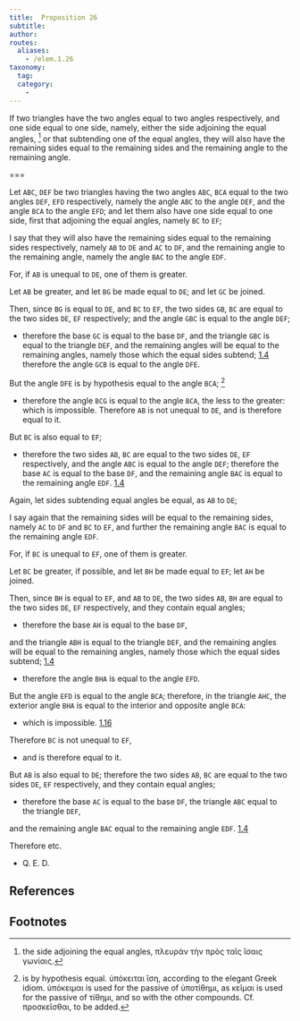 ```yaml
---
title:  Proposition 26
subtitle:
author:
routes:
  aliases:
    - /elem.1.26
taxonomy:
  tag:
  category:
    -
---
```


If two triangles have the two angles equal to two angles respectively, and one side equal to one side, namely, either the side adjoining the equal angles, [^1] or that subtending one of the equal angles, they will also have the remaining sides equal to the remaining sides and the remaining angle to the remaining angle. 

===

Let `ABC`, `DEF` be two triangles having the two angles `ABC`, `BCA` equal to the two angles `DEF`, `EFD` respectively, namely the angle `ABC` to the angle `DEF`, and the angle `BCA` to the angle `EFD`; and let them also have one side equal to one side, first that adjoining the equal angles, namely `BC` to `EF`;

I say that they will also have the remaining sides equal to the remaining sides respectively, namely `AB` to `DE` and `AC` to `DF`, and the remaining angle to the remaining angle, namely the angle `BAC` to the angle `EDF`.

For, if `AB` is unequal to `DE`, one of them is greater.

Let `AB` be greater, and let `BG` be made equal to `DE`; and let `GC` be joined. 

Then, since `BG` is equal to `DE`, and `BC` to `EF`, the two sides `GB`, `BC` are equal to the two sides `DE`, `EF` respectively; and the angle `GBC` is equal to the angle `DEF`;

- therefore the base `GC` is equal to the base `DF`, and the triangle `GBC` is equal to the triangle `DEF`, and the remaining angles will be equal to the remaining angles, namely those which the equal sides subtend; [1.4] therefore the angle `GCB` is equal to the angle `DFE`.

But the angle `DFE` is by hypothesis equal to the angle `BCA`; [^2]

- therefore the angle `BCG` is equal to the angle `BCA`, the less to the greater: which is impossible. Therefore `AB` is not unequal to `DE`, and is therefore equal to it.

But `BC` is also equal to `EF`; 

- therefore the two sides `AB`, `BC` are equal to the two sides `DE`, `EF` respectively, and the angle `ABC` is equal to the angle `DEF`; therefore the base `AC` is equal to the base `DF`, and the remaining angle `BAC` is equal to the remaining angle `EDF`. [1.4]

Again, let sides subtending equal angles be equal, as `AB` to `DE`;

I say again that the remaining sides will be equal to the remaining sides, namely `AC` to `DF` and `BC` to `EF`, and further the remaining angle `BAC` is equal to the remaining angle `EDF`.

For, if `BC` is unequal to `EF`, one of them is greater.

Let `BC` be greater, if possible, and let `BH` be made equal to `EF`; let `AH` be joined. 

Then, since `BH` is equal to `EF`, and `AB` to `DE`, the two sides `AB`, `BH` are equal to the two sides `DE`, `EF` respectively, and they contain equal angles;

- therefore the base `AH` is equal to the base `DF`,

and the triangle `ABH` is equal to the triangle `DEF`, and the remaining angles will be equal to the remaining angles, namely those which the equal sides subtend; [1.4]

- therefore the angle `BHA` is equal to the angle `EFD`.

But the angle `EFD` is equal to the angle `BCA`; therefore, in the triangle `AHC`, the exterior angle `BHA` is equal to the interior and opposite angle `BCA`:

- which is impossible. [1.16]

Therefore `BC` is not unequal to `EF`,

- and is therefore equal to it.

But `AB` is also equal to `DE`; therefore the two sides `AB`, `BC` are equal to the two sides `DE`, `EF` respectively, and they contain equal angles;

- therefore the base `AC` is equal to the base `DF`, the triangle `ABC` equal to the triangle `DEF`,

and the remaining angle `BAC` equal to the remaining angle `EDF`. [1.4]

Therefore etc.

- Q. E. D.

## References

[1.4]: /elem.1.4 "Book 1 - Proposition 4"
[1.16]: /elem.1.16 "Book 1 - Proposition 16"

## Footnotes

[^1]: the side adjoining the equal angles,
    <foreign lang="greek">πλευρὰν τὴν πρὸς ταῖς ἴσαις γωνίαις</foreign>.

[^2]: is by hypothesis equal.
    <foreign lang="greek">ὑπόκειται ἴση</foreign>, according to the elegant Greek idiom. <foreign lang="greek">ὑπόκειμαι</foreign> is used for the passive of <foreign lang="greek">ὑποτίθημι</foreign>, as <foreign lang="greek">κεῖμαι</foreign> is used for the passive of <foreign lang="greek">τίθημι,</foreign> and so with the other compounds. Cf. <foreign lang="greek">προσκεῖσθαι</foreign>, <quote>to be added.</quote>


